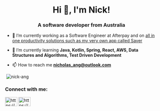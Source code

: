 <h1 align="center">Hi 👋, I'm Nick!</h1>
<h3 align="center">A software developer from Australia</h3>

- 🔭 I’m currently working as a Software Engineer at Afterpay and on [all in one productivity solutions such as my very own app called Saver](https://appsaver.space)

- 🌱 I’m currently learning **Java, Kotlin, Spring, React, AWS, Data Structures and Algorithms, Test Driven Development**

- 📫 How to reach me **nicholas_ang@outlook.com**

<p>&nbsp;<img align="center" src="https://github-readme-stats.vercel.app/api?username=nick-ang&show_icons=true&locale=en" alt="nick-ang" /></p>

<h3 align="left">Connect with me:</h3>
<p align="left">
<a href="https://www.linkedin.com/in/nick-c-ang/" target="blank"><img align="center" src="https://raw.githubusercontent.com/rahuldkjain/github-profile-readme-generator/master/src/images/icons/Social/linked-in-alt.svg" alt="https://www.linkedin.com/in/nick-c-ang/" height="30" width="40" /></a>
<a href="https://www.instagram.com/nickangg/" target="blank"><img align="center" src="https://raw.githubusercontent.com/rahuldkjain/github-profile-readme-generator/master/src/images/icons/Social/instagram.svg" alt="https://www.instagram.com/nickangg/" height="30" width="40" /></a>
</p>
